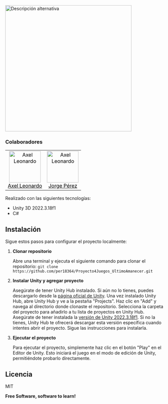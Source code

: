 ﻿<img src="https://firebasestorage.googleapis.com/v0/b/cwe-uvg.appspot.com/o/logos%2Fuvg.png?alt=media&token=4c8901bc-8995-4c49-9a79-521ffd0506ec" width="400" alt="Descripción alternativa">

### Colaboradores

<table>
  <tr>
    <td align="center"><a style="color: black" href="https://github.com/AxelLeo129"><img src="https://github.com/AxelLeo129.png" width="100" height="100" alt="Axel Leonardo"><br>Axel Leonardo</a></td>
    <td align="center"><a style="color: black" href="https://github.com/per18364"><img src="https://github.com/per18364.png" width="100" height="100" alt="Axel Leonardo"><br>Jorge Pérez</a></td>
  </tr>
</table>

Realizado con las siguientes tecnologías:

- Unity 3D 2022.3.18f1
- C#

## Instalación

Sigue estos pasos para configurar el proyecto localmente:

1. **Clonar repositorio**

   Abre una terminal y ejecuta el siguiente comando para clonar el repositorio:
    `git clone https://github.com/per18364/Proyecto4Juegos_UltimoAmanecer.git`

2. **Instalar Unity y agregar proyecto**

    Asegúrate de tener Unity Hub instalado. Si aún no lo tienes, puedes descargarlo desde la [página oficial de Unity](https://unity.com/download).
    Una vez instalado Unity Hub, abre Unity Hub y ve a la pestaña "Projects".
    Haz clic en "Add" y navega al directorio donde clonaste el repositorio. Selecciona la carpeta del proyecto para añadirlo a tu lista de proyectos en Unity Hub.
    Asegúrate de tener instalada la [versión de Unity 2022.3.18f1](https://unity.com/releases/editor/whats-new/2022.3.18). Si no la tienes, Unity Hub te ofrecerá descargar esta versión específica cuando intentes abrir el proyecto. Sigue las instrucciones para instalarla.

4. **Ejecutar el proyecto**

    Para ejecutar el proyecto, simplemente haz clic en el botón "Play" en el Editor de Unity. Esto iniciará el juego en el modo de edición de Unity, permitiéndote probarlo directamente.

## Licencia

MIT

**Free Software, software to learn!**